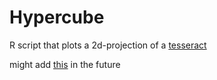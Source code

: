 # Hypercube

R script that plots a 2d-projection of a [tesseract](https://en.wikipedia.org/wiki/Hypercube)

might add [this](https://en.wikipedia.org/wiki/Petrie_polygon#The_hypercube_and_orthoplex_families) in the future
